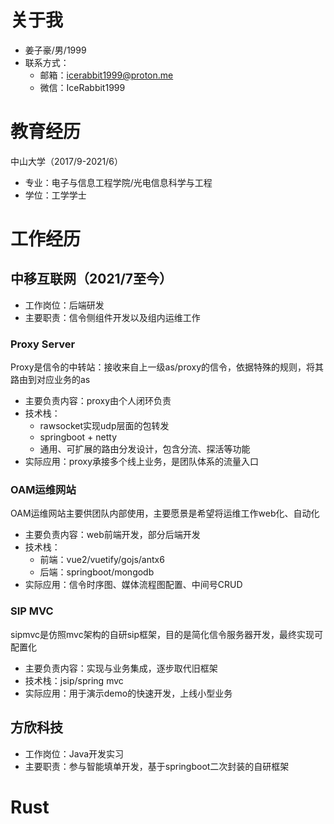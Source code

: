 # 关于我

- 姜子豪/男/1999
- 联系方式：
  - 邮箱：<icerabbit1999@proton.me>
  - 微信：IceRabbit1999  

# 教育经历

中山大学（2017/9-2021/6）
  - 专业：电子与信息工程学院/光电信息科学与工程
  - 学位：工学学士

# 工作经历

## 中移互联网（2021/7至今）

- 工作岗位：后端研发
- 主要职责：信令侧组件开发以及组内运维工作

### Proxy Server
Proxy是信令的中转站：接收来自上一级as/proxy的信令，依据特殊的规则，将其路由到对应业务的as
- 主要负责内容：proxy由个人闭环负责
- 技术栈：
  - rawsocket实现udp层面的包转发
  - springboot + netty
  - 通用、可扩展的路由分发设计，包含分流、探活等功能
- 实际应用：proxy承接多个线上业务，是团队体系的流量入口

### OAM运维网站

OAM运维网站主要供团队内部使用，主要愿景是希望将运维工作web化、自动化
- 主要负责内容：web前端开发，部分后端开发
- 技术栈：
  - 前端：vue2/vuetify/gojs/antx6
  - 后端：springboot/mongodb
- 实际应用：信令时序图、媒体流程图配置、中间号CRUD

### SIP MVC
sipmvc是仿照mvc架构的自研sip框架，目的是简化信令服务器开发，最终实现可配置化
- 主要负责内容：实现与业务集成，逐步取代旧框架
- 技术栈：jsip/spring mvc
- 实际应用：用于演示demo的快速开发，上线小型业务


## 方欣科技
- 工作岗位：Java开发实习
- 主要职责：参与智能填单开发，基于springboot二次封装的自研框架

# Rust

